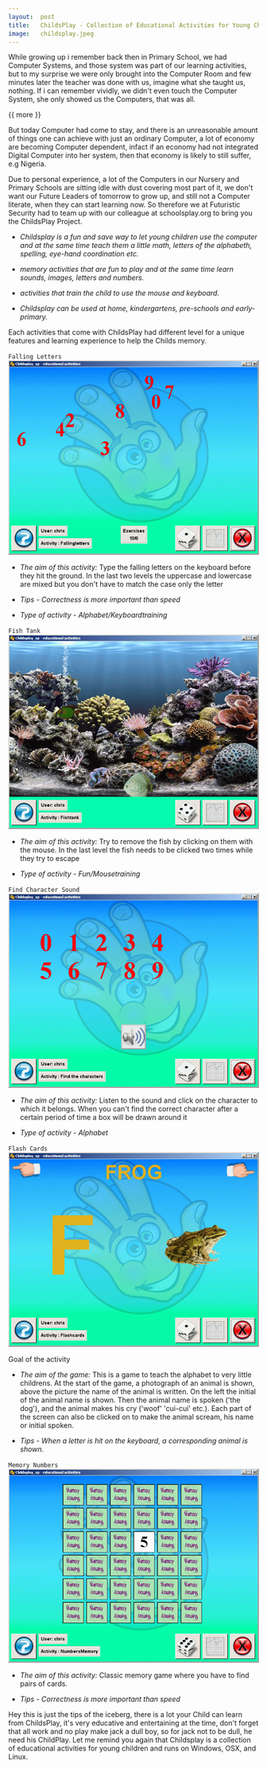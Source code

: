 ```yaml
---
layout:  post
title:   ChildsPlay - Collection of Educational Activities for Young Children.
image:   childsplay.jpeg
---
```


While growing up i remember back then in Primary School, we had Computer Systems, and those system was part of our learning activities, but to my surprise we were only brought into the Computer Room and few minutes later the teacher was done with us, imagine what she taught us, nothing. If i can remember vividly, we didn't even touch the Computer System, she only showed us the Computers, that was all.

{{ more }}

But today Computer had come to stay, and there is an unreasonable amount of things one can achieve with just an ordinary Computer, a lot of economy are becoming Computer dependent, infact if an economy had not integrated Digital Computer into her system, then that economy is likely to still suffer, e.g Nigeria. 

Due to personal experience, a lot of the Computers in our Nursery and Primary Schools are sitting idle with dust covering most part of it, we don't want our Future Leaders of tomorrow to grow up, and still not a Computer literate, when they can start learning now. So therefore we at Futuristic Security had to team up with our colleague at  schoolsplay.org to bring you the ChildsPlay Project.

* _Childsplay is a fun and save way to let young children use the computer and at the same time teach them a little math, letters of the alphabeth, spelling, eye-hand coordination etc._

* _memory activities that are fun to play and at the same time learn sounds, images, letters and numbers._

* _activities that train the child to use the mouse and keyboard._

* _Childsplay can be used at home, kindergartens, pre-schools and early-primary._

Each activities that come with ChildsPlay had different level for a unique features and learning experience to help the Childs memory.

`Falling Letters`
![Falling Letters](/img/posts/CP_fallingletters.gif)

* _The aim of this activity:_ Type the falling letters on the keyboard before they hit the ground. In the last two levels the uppercase and lowercase are mixed but you don't have to match the case only the letter

* _Tips - Correctness is more important than speed_

* _Type of activity - Alphabet/Keyboardtraining_


`Fish Tank`
![Fish Tank](/img/posts/CP_fishtank.gif)

* _The aim of this activity:_ Try to remove the fish by clicking on them with the mouse. In the last level the fish needs to be clicked two times while they try to escape

* _Type of activity - Fun/Mousetraining_

`Find Character Sound`
![Find Character Sound](/img/posts/CP-find-char-sound.gif)

* _The aim of this activity:_ Listen to the sound and click on the character to which it belongs. When you can't find the correct character after a certain period of time a box will be drawn around it

* _Type of activity - Alphabet_

`Flash Cards`
![Flash Cards](/img/posts/CP_flashcards.gif)

Goal of the activity

* _The aim of the game:_
This is a game to teach the alphabet to very little childrens. At the start of the game, a photograph of an animal is shown, above the picture the name of the animal is written. On the left the initial of the animal name is shown. Then the animal name is spoken ('the dog'), and the animal makes his cry ('woof' 'cui-cui' etc.).
Each part of the screen can also be clicked on to make the animal scream, his name or initial spoken.

* _Tips - When a letter is hit on the keyboard, a corresponding animal is shown._

`Memory Numbers`
![Memory Numbers](/img/posts/CP_memorynumbers.gif)

* _The aim of this activity:_ Classic memory game where you have to find pairs of cards.

* _Tips - Correctness is more important than speed_

Hey this is just the tips of the iceberg, there is a lot your Child can learn from ChildsPlay, it's very educative and entertaining at the time, don't forget that all work and no play make jack a dull boy, so for jack not to be dull, he need his ChildPlay. Let me remind you again that Childsplay is a collection of educational activities for young children and runs on Windows, OSX, and Linux.

